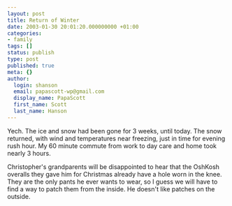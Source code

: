 ```yaml
---
layout: post
title: Return of Winter
date: 2003-01-30 20:01:20.000000000 +01:00
categories:
- family
tags: []
status: publish
type: post
published: true
meta: {}
author:
  login: shanson
  email: papascott-wp@gmail.com
  display_name: PapaScott
  first_name: Scott
  last_name: Hanson
---
```

<p>Yech. The ice and snow had been gone for 3 weeks, until today. The snow returned, with wind and temperatures near freezing, just in time for evening rush hour. My 60 minute commute from work to day care and home took nearly 3 hours.</p>
<p>Christopher's grandparents will be disappointed to hear that the OshKosh overalls they gave him for Christmas already have a hole worn in the knee. They are the only pants he ever wants to wear, so I guess we will have to find a way to patch them from the inside. He doesn't like patches on the outside.</p>
